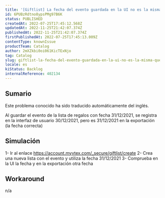 ```yaml
---
title: '[Giftlist] La fecha del evento guardada en la UI no es la misma que se refleja en la bd'
id: 6PUBzRdtno8ypsPMg97B6K
status: PUBLISHED
createdAt: 2022-07-25T17:45:12.568Z
updatedAt: 2022-11-25T21:42:07.374Z
publishedAt: 2022-11-25T21:42:07.374Z
firstPublishedAt: 2022-07-25T17:45:13.009Z
contentType: knownIssue
productTeam: Catalog
author: 2mXZkbi0oi061KicTExNjo
tag: Catalog
slug: giftlist-la-fecha-del-evento-guardada-en-la-ui-no-es-la-misma-que-se-refleja-en-la-bd
locale: es
kiStatus: Backlog
internalReference: 402134
---
```


## Sumario

<div class="alert alert-info">
  <p>Este problema conocido ha sido traducido automáticamente del inglés.</p>
</div>


Al guardar el evento de la lista de regalos con fecha 31/12/2021, se registra en la interfaz de usuario 30/12/2021, pero es 31/12/2021 en la exportación (la fecha correcta)



## Simulación


1- Ir al enlace https://account.myvtex.com/_secure/giftlist/create
2- Crea una nueva lista con el evento y utiliza la fecha 31/12/2021
3- Comprueba en la UI la fecha y en la exportación otra fecha



## Workaround


n/a

